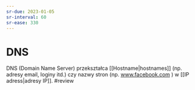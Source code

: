 ```yaml
---
sr-due: 2023-01-05
sr-interval: 60
sr-ease: 330
---
```


# DNS
DNS (Domain Name Server) przekształca [[Hostname|hostnames]] (np. adresy email, loginy itd.) czy nazwy stron (np. www.facebook.com ) w [[IP adress|adresy IP]].
#review